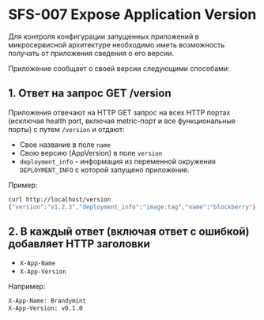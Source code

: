 # SFS-007 Expose Application Version

Для контроля конфигурации запущенных приложений в микросервисной архитектуре
необходимо иметь возможность получать от приложения сведения о его версии.

Приложение сообщает о своей версии следующими способами:

## 1. Ответ на запрос GET /version

Приложения отвечают на HTTP GET запрос на всех HTTP портах (исключая health
port, включая metric-порт и все функциональные порты) с путем `/version` и отдают:

* Свое название в поле `name`
* Cвою версию (AppVersion) в поле `version`
* `deployment_info` - информация из переменной окружения `DEPLOYMENT_INFO` с
  которой запущено приложение.

Пример:


```sh
curl http://localhost/version
{"version":"v1.2.3","deployment_info":"image:tag","name":"blockberry"}
```

## 2. В каждый ответ (включая ответ с ошибкой) добавляет HTTP заголовки

* `X-App-Name`
* `X-App-Version`

Например:

```sh
X-App-Name: Brandymint
X-App-Version: v0.1.0
```



